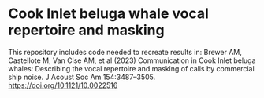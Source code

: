 # Cook Inlet beluga whale vocal repertoire and masking 
This repository includes code needed to recreate results in: Brewer AM, Castellote M, Van Cise AM, et al (2023) Communication in Cook Inlet beluga whales: Describing the vocal repertoire and masking of calls by commercial ship noise. J Acoust Soc Am
154:3487–3505. https://doi.org/10.1121/10.0022516
